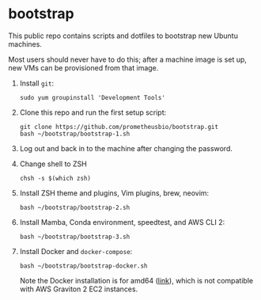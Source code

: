 # bootstrap

This public repo contains scripts and dotfiles to bootstrap new Ubuntu machines.

Most users should never have to do this; after a machine image is set up, new VMs can be provisioned from that image.

1. Install `git`:
    ```
    sudo yum groupinstall 'Development Tools'
    ```

1. Clone this repo and run the first setup script:
    ```
    git clone https://github.com/prometheusbio/bootstrap.git
    bash ~/bootstrap/bootstrap-1.sh
    ```
1. Log out and back in to the machine after changing the password.

1. Change shell to ZSH
    ```
    chsh -s $(which zsh)
    ```

1. Install ZSH theme and plugins, Vim plugins, brew, neovim: 
    ```
    bash ~/bootstrap/bootstrap-2.sh
    ```

1. Install Mamba, Conda environment, speedtest, and AWS CLI 2:
    ```
    bash ~/bootstrap/bootstrap-3.sh
    ```

1. Install Docker and `docker-compose`:
    ```
    bash ~/bootstrap/bootstrap-docker.sh
    ```
    Note the Docker installation is for amd64 ([link](https://docs.docker.com/engine/install/ubuntu/)), which is not compatible with AWS Graviton 2 EC2 instances.
